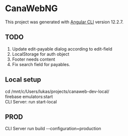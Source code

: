 # CanaWebNG

This project was generated with [Angular CLI](https://github.com/angular/angular-cli) version 12.2.7.

## TODO
1) Update edit-payable dialog according to edit-field
2) LocalStorage for auth object
3) Footer needs content
4) Fix search field for payables.



## Local setup
cd /mnt/c/Users/lukas/projects/canaweb-dev-local/  
firebase emulators:start  
CLI Server: run start-local  
  
## PROD 
CLI Server run build --configuration=production
